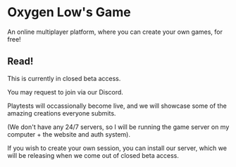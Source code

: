 # Oxygen Low's Game
An online multiplayer platform, where you can create your own games, for free!
## Read!
This is currently in closed beta access. 

You may request to join via our Discord.

Playtests will occassionally become live, and we will showcase some of the amazing creations everyone submits.

(We don't have any 24/7 servers, so I will be running the game server on my computer + the website and auth system).

If you wish to create your own session, you can install our server, which we will be releasing when we come out of closed beta access.
